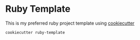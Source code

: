 # Ruby Template

This is my preferred ruby project template using [cookiecutter](https://github.com/cookiecutter/cookiecutter)

```sh
cookiecutter ruby-template
```
